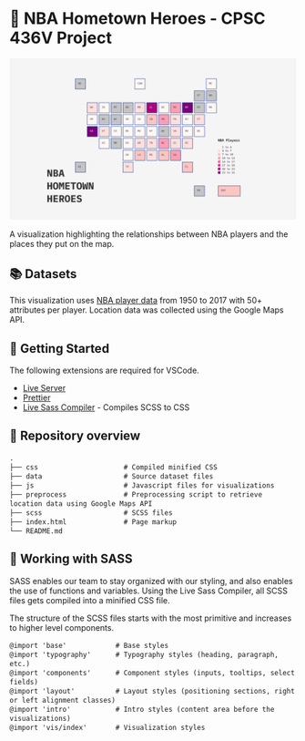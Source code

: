 # 🏀 NBA Hometown Heroes - CPSC 436V Project

![Thumbnail](/thumbnail.png)

A visualization highlighting the relationships between NBA players and the places they put on the map.

## 📚 Datasets
This visualization uses [NBA player data](https://www.kaggle.com/drgilermo/nba-players-stats?select=Seasons_Stats.csv) from 1950 to 2017 with 50+ attributes per player. Location data was collected using the Google Maps API.

## 🧰 Getting Started
The following extensions are required for VSCode.

* [Live Server](https://marketplace.visualstudio.com/items?itemName=ritwickdey.LiveServer)
* [Prettier](https://marketplace.visualstudio.com/items?itemName=esbenp.prettier-vscode)
* [Live Sass Compiler](https://marketplace.visualstudio.com/items?itemName=ritwickdey.live-sass) - Compiles SCSS to CSS

## 📝 Repository overview

```
.
├── css                     # Compiled minified CSS
├── data                    # Source dataset files
├── js                      # Javascript files for visualizations
├── preprocess              # Preprocessing script to retrieve location data using Google Maps API
├── scss                    # SCSS files
├── index.html              # Page markup
└── README.md
```

## 🎨 Working with SASS

SASS enables our team to stay organized with our styling, and also enables the use of functions and variables. Using the Live Sass Compiler, all SCSS files gets compiled into a minified CSS file.

The structure of the SCSS files starts with the most primitive and increases to higher level components.

```
@import 'base'            # Base styles
@import 'typography'      # Typography styles (heading, paragraph, etc.)
@import 'components'      # Component styles (inputs, tooltips, select fields)
@import 'layout'          # Layout styles (positioning sections, right or left alignment classes)
@import 'intro'           # Intro styles (content area before the visualizations)
@import 'vis/index'       # Visualization styles
```

